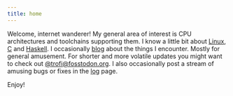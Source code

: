 ```yaml
---
title: home
---
```


Welcome, internet wanderer! My general area of interest is CPU
architectures and toolchains supporting them. I know a little bit about
[Linux](https://en.wikipedia.org/wiki/Linux),
[C](https://en.wikipedia.org/wiki/C_(programming_language)) and
[Haskell](https://en.wikipedia.org/wiki/Haskell). I occasionally
[blog](/blog.html) about the things I encounter. Mostly for general
amusement. For shorter and more volatile updates you might want to check
out [@trofi@fosstodon.org](https://fosstodon.org/@trofi). I also
occasionally post a stream of amusing bugs or fixes in the
[log](/log.html) page.

Enjoy!
